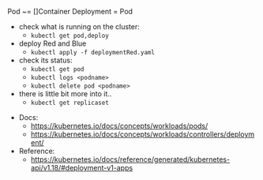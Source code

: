 
  Pod ~= []Container
  Deployment = Pod

* check what is running on the cluster:
  * `kubectl get pod,deploy`
* deploy Red and Blue
  * `kubectl apply -f deploymentRed.yaml`
* check its status:
  * `kubectl get pod`
  * `kubectl logs <podname>`
  * `kubectl delete pod <podname>`
* there is little bit more into it..
  * `kubectl get replicaset`

- Docs:
  - https://kubernetes.io/docs/concepts/workloads/pods/
  - https://kubernetes.io/docs/concepts/workloads/controllers/deployment/
- Reference:
  - https://kubernetes.io/docs/reference/generated/kubernetes-api/v1.18/#deployment-v1-apps
